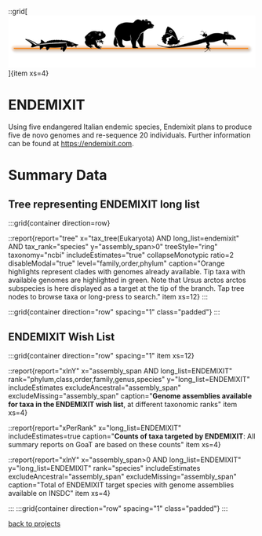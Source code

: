 ::grid[![GoaT](/static/images/logo_ENDEMIXIT.png)]{item xs=4}

# ENDEMIXIT
Using five endangered Italian endemic species, Endemixit plans to produce five de novo genomes and re-sequence 20 individuals. Further information can be found at https://endemixit.com.

# Summary Data

## Tree representing ENDEMIXIT long list

:::grid{container direction=row}

::report{report="tree" x="tax_tree(Eukaryota) AND long_list=endemixit" AND tax_rank="species" y="assembly_span>0" treeStyle="ring" taxonomy="ncbi" includeEstimates="true" collapseMonotypic ratio=2 disableModal="true" level="family,order,phylum" caption="Orange highlights represent clades with genomes already available. Tip taxa with available genomes are highlighted in green. Note that Ursus arctos arctos subspecies is here displayed as a target at the tip of the branch. Tap tree nodes to browse taxa or long-press to search." item xs=12}
:::

:::grid{container direction="row" spacing="1" class="padded"}
:::
## ENDEMIXIT Wish List

:::grid{container direction="row" spacing="1" item xs=12}

::report{report="xInY" x="assembly_span AND long_list=ENDEMIXIT" rank="phylum,class,order,family,genus,species" y="long_list=ENDEMIXIT" includeEstimates excludeAncestral="assembly_span" excludeMissing="assembly_span" caption="**Genome assemblies available for taxa in the ENDEMIXIT wish list**, at different taxonomic ranks" item xs=4}

::report{report="xPerRank" x="long_list=ENDEMIXIT" includeEstimates=true caption="**Counts of taxa targeted by ENDEMIXIT**: All summary reports on GoaT are based on these counts" item xs=4}

::report{report="xInY" x="assembly_span>0 AND long_list=ENDEMIXIT" y="long_list=ENDEMIXIT" rank="species" includeEstimates excludeAncestral="assembly_span" excludeMissing="assembly_span" caption="Total of ENDEMIXIT target species with genome assemblies available on INSDC" item xs=4}

:::
:::grid{container direction="row" spacing="1" class="padded"}
:::

[back to projects](/projects)